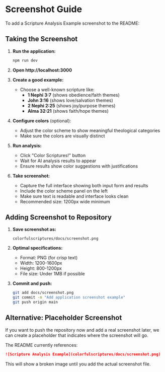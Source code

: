 # Screenshot Guide

To add a Scripture Analysis Example screenshot to the README:

## Taking the Screenshot

1. **Run the application:**

   ```bash
   npm run dev
   ```

2. **Open http://localhost:3000**

3. **Create a good example:**
   - Choose a well-known scripture like:
     - **1 Nephi 3:7** (shows obedience/faith themes)
     - **John 3:16** (shows love/salvation themes)
     - **2 Nephi 2:25** (shows joy/purpose themes)
     - **Alma 32:21** (shows faith/hope themes)

4. **Configure colors** (optional):
   - Adjust the color scheme to show meaningful theological categories
   - Make sure the colors are visually distinct

5. **Run analysis:**
   - Click "Color Scriptures!" button
   - Wait for AI analysis results to appear
   - Ensure results show color suggestions with justifications

6. **Take screenshot:**
   - Capture the full interface showing both input form and results
   - Include the color scheme panel on the left
   - Make sure text is readable and interface looks clean
   - Recommended size: 1200px wide minimum

## Adding Screenshot to Repository

1. **Save screenshot as:**

   ```
   colorfulscriptures/docs/screenshot.png
   ```

2. **Optimal specifications:**
   - Format: PNG (for crisp text)
   - Width: 1200-1600px
   - Height: 800-1200px
   - File size: Under 1MB if possible

3. **Commit and push:**
   ```bash
   git add docs/screenshot.png
   git commit -m "Add application screenshot example"
   git push origin main
   ```

## Alternative: Placeholder Screenshot

If you want to push the repository now and add a real screenshot later, we can create a placeholder that indicates where the screenshot will go.

The README currently references:

```markdown
![Scripture Analysis Example](colorfulscriptures/docs/screenshot.png)
```

This will show a broken image until you add the actual screenshot file.

